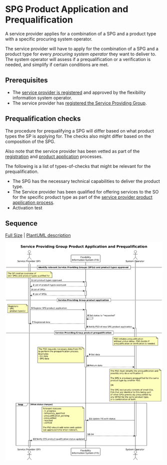 # SPG Product Application and Prequalification

A service provider applies for a combination of a SPG and a product type with a
specific procuring system operator.

The service provider will have to apply for the combination of a SPG and a
product type for every _procuring system operator_ they want to deliver to. The
system operator will assess if a prequalification or a verification is needed, and
simplify if certain conditions are met.

## Prerequisites

- The
  [service provider is registered](./service-provider-registration-and-approval.md)
  and approved by the flexibility information system operator.
- The service provider has
  [registered the Service Providing Group](./service-providing-group-registration.md).

## Prequalification checks

The procedure for prequalifying a SPG will differ based on what product types
the SP is applying for. The checks also might differ based on the composition of
the SPG.

Also note that the service provider has been vetted as part of the
[registration](service-provider-registration-and-approval.md) and
[product application](service-provider-product-application.md) processes.

The following is a list of types-of-checks that might be relevant for the prequalification.

- The SPG has the necessary technical capabilities to deliver the product type.
- The Service provider has been qualified for offering services to the SO for
  the specific product type as part of the
  [service provider product application process](./service-provider-product-application.md).
- Activation test

## Sequence

[Full Size](../diagrams/service_providing_group_product_application.png) |
[PlantUML description](../diagrams/service_providing_group_product_application.plantuml)

![Service providing group product application](../diagrams/service_providing_group_product_application.png)

